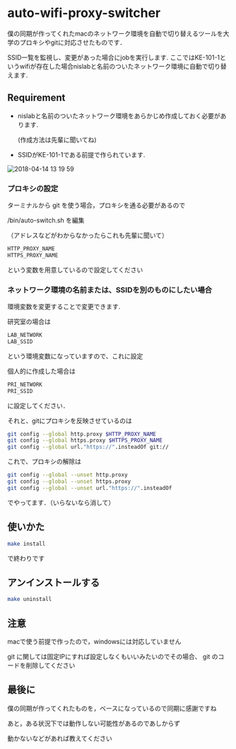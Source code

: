 # auto-wifi-proxy-switcher

僕の同期が作ってくれたmacのネットワーク環境を自動で切り替えるツールを大学のプロキシやgitに対応させたものです．

SSID一覧を監視し、変更があった場合にjobを実行します.
ここではKE-101-1というwifiが存在した場合nislabと名前のついたネットワーク環境に自動で切り替えます.

## Requirement

* nislabと名前のついたネットワーク環境をあらかじめ作成しておく必要があります.

   (作成方法は先輩に聞いてね)
* SSIDがKE-101-1である前提で作られています.

![2018-04-14 13 19 59](https://user-images.githubusercontent.com/12538942/38764428-c00d2eaa-3fe9-11e8-8227-c5644b92eb2b.png)

### プロキシの設定

ターミナルから git を使う場合，プロキシを通る必要があるので

/bin/auto-switch.sh を編集

（アドレスなどがわからなかったらこれも先輩に聞いて）

```bash
HTTP_PROXY_NAME
HTTPS_PROXY_NAME
```

という変数を用意しているので設定してください

### ネットワーク環境の名前または、SSIDを別のものにしたい場合

環境変数を変更することで変更できます.

研究室の場合は

```bash
LAB_NETWORK
LAB_SSID
```

という環境変数になっていますので、これに設定

個人的に作成した場合は

```bash
PRI_NETWORK
PRI_SSID
```

に設定してください．

それと、gitにプロキシを反映させているのは

```sh
git config --global http.proxy $HTTP_PROXY_NAME
git config --global https.proxy $HTTPS_PROXY_NAME
git config --global url."https://".insteadOf git://
```

これで、プロキシの解除は

```sh
git config --global --unset http.proxy
git config --global --unset https.proxy
git config --global --unset url."https://".insteadOf
```

でやってます．（いらないなら消して）

## 使いかた

```sh
make install
```

で終わりです

## アンインストールする

```sh
make uninstall
```

## 注意

macで使う前提で作ったので，windowsには対応していません

git に関しては固定IPにすれば設定しなくもいいみたいのでその場合、 git のコードを削除してください

## 最後に

僕の同期が作ってくれたものを，ベースになっているので同期に感謝ですね

あと，ある状況下では動作しない可能性があるのであしからず

動かないなどがあれば教えてください
